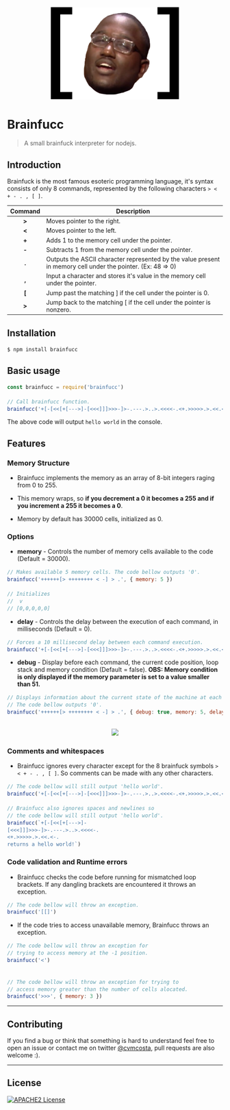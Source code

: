 <div align="center">
	<br>
	<br>
	<img width="300" src="logo.png"></img></a>
</div>

# Brainfucc


> A small brainfuck interpreter for nodejs.

## Introduction

Brainfuck is the most famous esoteric programming language, it's syntax consists of only 8 commands, represented by the following characters `> < + - . , [ ]`.

| Command | Description |
| - | -----------------|
| <div align=center>**\>**</div> |  Moves pointer to the right. |
| <div align=center>**\<**</div> |  Moves pointer to the left. |
| <div align=center>**\+**</div> |  Adds 1 to the memory cell under the pointer. |
| <div align=center>**\-**</div> |  Subtracts 1 from the memory cell under the pointer. |
| <div align=center>**\.**</div> |  Outputs the ASCII character represented by the value present in memory cell under the pointer. (Ex: 48 => 0) |
| <div align=center>**\,**</div> |  Input a character and stores it's value in the memory cell under the pointer. |
| <div align=center>**\[**</div> |  Jump past the matching ] if the cell under the pointer is 0. |
| <div align=center>**\>**</div> |  Jump back to the matching [ if the cell under the pointer is nonzero.|

## Installation

```shell
$ npm install brainfucc
```


## Basic usage

```javascript
const brainfucc = require('brainfucc')

// Call brainfucc function.
brainfucc('+[-[<<[+[--->]-[<<<]]]>>>-]>-.---.>..>.<<<<-.<+.>>>>>.>.<<.<-.')
```
The above code will output `hello world` in the console.

## Features

### Memory Structure

- Brainfucc implements the memory as an array of 8-bit integers raging from 0 to 255.

- This memory wraps, so **if you decrement a 0 it becomes a 255 and if you increment a 255 it becomes a 0**.

- Memory by default has 30000 cells, initialized as 0.

### Options

- **memory** - Controls the number of memory cells available to the code (Default = 30000).


```javascript
// Makes available 5 memory cells. The code bellow outputs '0'.
brainfucc('++++++[> ++++++++ < -] > .', { memory: 5 })

// Initializes
//  v
// [0,0,0,0,0]
```

- **delay** - Controls the delay between the execution of each command, in milliseconds (Default = 0).


```javascript
// Forces a 10 millisecond delay between each command execution.
brainfucc('+[-[<<[+[--->]-[<<<]]]>>>-]>-.---.>..>.<<<<-.<+.>>>>>.>.<<.<-.', { delay: 10 })
```


- **debug** - Display before each command, the current code position, loop stack and memory condition (Default = false). **OBS: Memory condition is only displayed if the memory parameter is set to a value smaller than 51.**


```javascript
// Displays information about the current state of the machine at each step.
// The code bellow outputs '0'.
brainfucc('++++++[> ++++++++ < -] > .', { debug: true, memory: 5, delay: 200 })
```
<div align="center">
	<br>
	<img width="400" src="https://media.giphy.com/media/J4Ja55XJcRLOeY9APu/giphy.gif"></img></a>
</div>




### Comments and whitespaces
- Brainfucc ignores every character except for the 8 brainfuck symbols `> < + - . , [ ]`. So comments can be made with any other characters.

```javascript
// The code bellow will still output 'hello world'.
brainfucc('+[-[<<[+[--->]-[<<<]]]>>>-]>-.---.>..>.<<<<-.<+.>>>>>.>.<<.<-. returns a hello world!')

// Brainfucc also ignores spaces and newlines so
// the code bellow will still output 'hello world'.
brainfucc(`+[-[<<[+[--->]-
[<<<]]]>>>-]>-.---.>..>.<<<<-.
<+.>>>>>.>.<<.<-. 
returns a hello world!`)
```

### Code validation and Runtime errors

- Brainfucc checks the code before running for mismatched loop brackets. If any dangling brackets are encountered it throws an exception.


```javascript
// The code bellow will throw an exception.
brainfucc('[[]')
```

- If the code tries to access unavailable memory, Brainfucc throws an exception.

```javascript
// The code bellow will throw an exception for 
// trying to access memory at the -1 position.
brainfucc('<')


// The code bellow will throw an exception for trying to 
// access memory greater than the number of cells alocated.
brainfucc('>>>', { memory: 3 })
```

---

## Contributing

If you find a bug or think that something is hard to understand feel free to open an issue or contact me on twitter [@cvmcosta](https://twitter.com/cvmcosta), pull requests are also welcome :).

---

## License

[![APACHE2 License](https://img.shields.io/github/license/cvmcosta/ltijs)](LICENSE)

